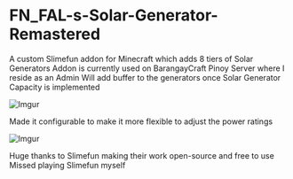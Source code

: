 # FN_FAL-s-Solar-Generator-Remastered
A custom Slimefun addon for Minecraft which adds 8 tiers of Solar Generators
Addon is currently used on BarangayCraft Pinoy Server where I reside as an Admin
Will add buffer to the generators once Solar Generator Capacity is implemented


![Imgur](https://imgur.com/viTxwxw)

Made it configurable to make it more flexible to adjust the power ratings

![Imgur](https://imgur.com/YpIiZ1X)

Huge thanks to Slimefun making their work open-source and free to use
Missed playing Slimefun myself

